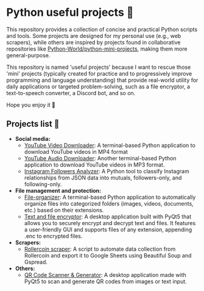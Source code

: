 # Python useful projects :snake:

This repository provides a collection of concise and practical Python scripts and tools. Some projects are designed for my personal use (e.g., web scrapers), while others are inspired by projects found in collaborative repositories like [Python-World/python-mini-projects](https://github.com/Python-World/python-mini-projects/), making them more general-purpose.

This repository is named 'useful projects' because I want to rescue those 'mini' projects (typically created for practice and to progressively improve programming and language understanding) that provide real-world utility for daily applications or targeted problem-solving, such as a file encryptor, a text-to-speech converter, a Discord bot, and so on.

Hope you enjoy it :blue_heart:

## Projects list :scroll:

- **Social media:**
  - [YouTube Video Downloader](https://github.com/mashisdev/youtube-video-downloader.git): A terminal-based Python application to download YouTube videos in MP4 format
  - [YouTube Audio Downloader](https://github.com/mashisdev/youtube-audio-downloader.git): Another terminal-based Python application to download YouTube videos in MP3 format.
  - [Instagram Followers Analyzer](https://github.com/mashisdev/ig-followers-tracker.git): A Python tool to classify Instagram relationships from JSON data into mutuals, followers-only, and following-only.
- **File management and protection:**
  - [File-organizer](https://github.com/mashisdev/file-organizer.git): A terminal-based Python application to automatically organize files into categorized folders (images, videos, documents, etc.) based on their extensions.
  - [Text and file encryptor](https://github.com/mashisdev/text-and-file-encryptor.git): A desktop application built with PyQt5 that allows you to securely encrypt and decrypt text and files. It features a user-friendly GUI and supports files of any extension, appending .enc to encrypted files.
- **Scrapers:**
  - [Rollercoin scraper](https://github.com/mashisdev/scraper-rollercoin): A script to automate data collection from Rollercoin and export it to Google Sheets using Beautiful Soup and Gspread.
- **Others:**
  - [QR Code Scanner & Generator](https://github.com/mashisdev/qr-generator-and-reader.git): A desktop application made with PyQt5 to scan and generate QR codes from images or text input.
